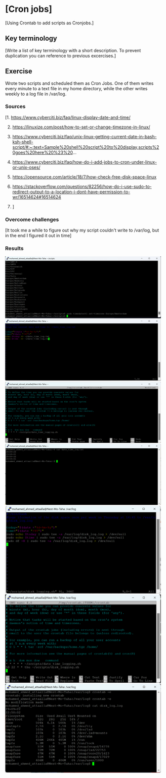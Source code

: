 # [Cron jobs]
[Using Crontab to add scripts as Cronjobs.]

## Key terminology
[Write a list of key terminology with a short description. To prevent duplication you can reference to previous excercises.]

## Exercise
Wrote two scripts and scheduled them as Cron Jobs. One of them writes every minute to a text file in my home directory, while the other writes weekly to a log file in /var/log.
### Sources
[1. https://www.cyberciti.biz/faq/linux-display-date-and-time/

2. https://linuxize.com/post/how-to-set-or-change-timezone-in-linux/

3. https://www.cyberciti.biz/faq/unix-linux-getting-current-date-in-bash-ksh-shell-script/#:~:text=Sample%20shell%20script%20to%20display,scripts%20goes%20here%20%23%20...

4. https://www.cyberciti.biz/faq/how-do-i-add-jobs-to-cron-under-linux-or-unix-oses/

5. https://opensource.com/article/18/7/how-check-free-disk-space-linux

6. https://stackoverflow.com/questions/82256/how-do-i-use-sudo-to-redirect-output-to-a-location-i-dont-have-permission-to-wr/16514624#16514624
7. ]

### Overcome challenges
[It took me a while to figure out why my script couldn't write to /var/log, but in the end I figured it out in time]

### Results
![Setting_timezone](https://github.com/Techgrounds-Cloud-9/cloud-9-Atalla90/blob/d20370be767602548b7b59b1ff180852452c1a91/00_includes/Linux/Setting_timezone.png)
![Date_time_logging](https://github.com/Techgrounds-Cloud-9/cloud-9-Atalla90/blob/d20370be767602548b7b59b1ff180852452c1a91/00_includes/Linux/Date_time_logging.png)
![Cron_nano](https://github.com/Techgrounds-Cloud-9/cloud-9-Atalla90/blob/d20370be767602548b7b59b1ff180852452c1a91/00_includes/Linux/Cron_nano.png)
![Date_time_log](https://github.com/Techgrounds-Cloud-9/cloud-9-Atalla90/blob/d20370be767602548b7b59b1ff180852452c1a91/00_includes/Linux/Date_time_log.png)
![Disk_logging](https://github.com/Techgrounds-Cloud-9/cloud-9-Atalla90/blob/1c91d0049f5e1b3dc5dfb2a7bc39a4afe785c20d/00_includes/Linux/Disk_logging.png)
![Cron_nano(2)](https://github.com/Techgrounds-Cloud-9/cloud-9-Atalla90/blob/1c91d0049f5e1b3dc5dfb2a7bc39a4afe785c20d/00_includes/Linux/Cron_nano(2).png)
![Disk_log](https://github.com/Techgrounds-Cloud-9/cloud-9-Atalla90/blob/1c91d0049f5e1b3dc5dfb2a7bc39a4afe785c20d/00_includes/Linux/Disk_log.png)